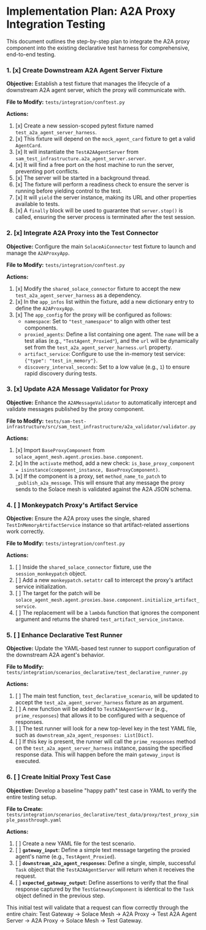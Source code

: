 # Implementation Plan: A2A Proxy Integration Testing

This document outlines the step-by-step plan to integrate the A2A proxy component into the existing declarative test harness for comprehensive, end-to-end testing.

### 1. [x] Create Downstream A2A Agent Server Fixture

**Objective:** Establish a test fixture that manages the lifecycle of a downstream A2A agent server, which the proxy will communicate with.

**File to Modify:** `tests/integration/conftest.py`

**Actions:**
1.  [x] Create a new session-scoped pytest fixture named `test_a2a_agent_server_harness`.
2.  [x] This fixture will depend on the `mock_agent_card` fixture to get a valid `AgentCard`.
3.  [x] It will instantiate the `TestA2AAgentServer` from `sam_test_infrastructure.a2a_agent_server.server`.
4.  [x] It will find a free port on the host machine to run the server, preventing port conflicts.
5.  [x] The server will be started in a background thread.
6.  [x] The fixture will perform a readiness check to ensure the server is running before yielding control to the test.
7.  [x] It will `yield` the server instance, making its URL and other properties available to tests.
8.  [x] A `finally` block will be used to guarantee that `server.stop()` is called, ensuring the server process is terminated after the test session.

### 2. [x] Integrate A2A Proxy into the Test Connector

**Objective:** Configure the main `SolaceAiConnector` test fixture to launch and manage the `A2AProxyApp`.

**File to Modify:** `tests/integration/conftest.py`

**Actions:**
1.  [x] Modify the `shared_solace_connector` fixture to accept the new `test_a2a_agent_server_harness` as a dependency.
2.  [x] In the `app_infos` list within the fixture, add a new dictionary entry to define the `A2AProxyApp`.
3.  [x] The `app_config` for the proxy will be configured as follows:
    *   `namespace`: Set to `"test_namespace"` to align with other test components.
    *   `proxied_agents`: Define a list containing one agent. The `name` will be a test alias (e.g., `"TestAgent_Proxied"`), and the `url` will be dynamically set from the `test_a2a_agent_server_harness.url` property.
    *   `artifact_service`: Configure to use the in-memory test service: `{"type": "test_in_memory"}`.
    *   `discovery_interval_seconds`: Set to a low value (e.g., `1`) to ensure rapid discovery during tests.

### 3. [x] Update A2A Message Validator for Proxy

**Objective:** Enhance the `A2AMessageValidator` to automatically intercept and validate messages published by the proxy component.

**File to Modify:** `tests/sam-test-infrastructure/src/sam_test_infrastructure/a2a_validator/validator.py`

**Actions:**
1.  [x] Import `BaseProxyComponent` from `solace_agent_mesh.agent.proxies.base.component`.
2.  [x] In the `activate` method, add a new check: `is_base_proxy_component = isinstance(component_instance, BaseProxyComponent)`.
3.  [x] If the component is a proxy, set `method_name_to_patch` to `_publish_a2a_message`. This will ensure that any message the proxy sends to the Solace mesh is validated against the A2A JSON schema.

### 4. [ ] Monkeypatch Proxy's Artifact Service

**Objective:** Ensure the A2A proxy uses the single, shared `TestInMemoryArtifactService` instance so that artifact-related assertions work correctly.

**File to Modify:** `tests/integration/conftest.py`

**Actions:**
1.  [ ] Inside the `shared_solace_connector` fixture, use the `session_monkeypatch` object.
2.  [ ] Add a new `monkeypatch.setattr` call to intercept the proxy's artifact service initialization.
3.  [ ] The target for the patch will be `solace_agent_mesh.agent.proxies.base.component.initialize_artifact_service`.
4.  [ ] The replacement will be a `lambda` function that ignores the component argument and returns the shared `test_artifact_service_instance`.

### 5. [ ] Enhance Declarative Test Runner

**Objective:** Update the YAML-based test runner to support configuration of the downstream A2A agent's behavior.

**File to Modify:** `tests/integration/scenarios_declarative/test_declarative_runner.py`

**Actions:**
1.  [ ] The main test function, `test_declarative_scenario`, will be updated to accept the `test_a2a_agent_server_harness` fixture as an argument.
2.  [ ] A new function will be added to `TestA2AAgentServer` (e.g., `prime_responses`) that allows it to be configured with a sequence of responses.
3.  [ ] The test runner will look for a new top-level key in the test YAML file, such as `downstream_a2a_agent_responses: List[Dict]`.
4.  [ ] If this key is present, the runner will call the `prime_responses` method on the `test_a2a_agent_server_harness` instance, passing the specified response data. This will happen before the main `gateway_input` is executed.

### 6. [ ] Create Initial Proxy Test Case

**Objective:** Develop a baseline "happy path" test case in YAML to verify the entire testing setup.

**File to Create:** `tests/integration/scenarios_declarative/test_data/proxy/test_proxy_simple_passthrough.yaml`

**Actions:**
1.  [ ] Create a new YAML file for the test scenario.
2.  [ ] **`gateway_input`**: Define a simple text message targeting the proxied agent's name (e.g., `TestAgent_Proxied`).
3.  [ ] **`downstream_a2a_agent_responses`**: Define a single, simple, successful `Task` object that the `TestA2AAgentServer` will return when it receives the request.
4.  [ ] **`expected_gateway_output`**: Define assertions to verify that the final response captured by the `TestGatewayComponent` is identical to the `Task` object defined in the previous step.

This initial test will validate that a request can flow correctly through the entire chain: Test Gateway -> Solace Mesh -> A2A Proxy -> Test A2A Agent Server -> A2A Proxy -> Solace Mesh -> Test Gateway.
